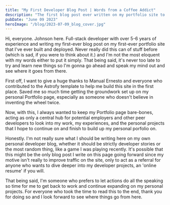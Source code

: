 ```yaml
---
title: "My First Developer Blog Post | Words from a Coffee Addict"
description: "The first blog post ever written on my portfolio site to mark a new step in my career"
pubDate: "June 09 2023"
heroImage: "/blog/2023-07-09_blog_cover.jpg"
---
```


Hi, everyone. Johnson here. Full-stack developer with over 5-6 years of experience and writing my first-ever blog post on my first-ever portfolio site that I've ever built and deployed. Never really did this can of stuff before (which is sad, if you were to think about it.) and I'm not the most eloquent with my words either to put it simply. That being said, it's never too late to try and learn new things so I'm gonna go ahead and speak my mind out and see where it goes from there.

First off, I want to give a huge thanks to Manual Ernesto and everyone who contributed to the Astrofy template to help me build this site in the first place. Saved me so much time getting the groundwork set up on my personal Portfolio page, especially as someone who doesn't believe in inventing the wheel twice.

Now, with this, I always wanted to keep my Portfolio page bare-bones, acting as only a central hub for potential employers and other peer developers to look into my work, my experiences, and the personal projects that I hope to continue on and finish to build up my personal porfolio on.

Honestly. I'm not really sure what I should be writing here on my own personal developer blog, whether it should be strictly developer stories or the most random thing, like a game I was playing recently. It's possible that this might be the only blog post I write on this page going forward since my motive isn't really to improve traffic on the site, only to act as a referral for anyone who wants to dive deeper into my developer projects, an 'online resume' if you will.

That being said, I'm someone who prefers to let actions do all the speaking so time for me to get back to work and continue expanding on my personal projects. For everyone who took the time to read this to the end, thank you for doing so and I look forward to see where things go from here.
